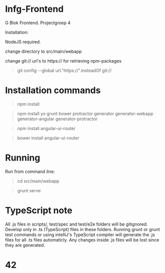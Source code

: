# Infg-Frontend
G Blok Frontend. Projectgroep 4

Installation:

NodeJS required.

change directory to src/main/webapp

change git:// url's to https:// for retrieving npm-packages
> git  config  --global  url."https://".insteadOf  git://

# Installation commands 
> npm install
 
> npm install yo grunt bower protractor generator generator-webapp generator-angular generator-protractor 

> npm install angular-ui-router
 
> bower install angular-ui-router


# Running

Run from command line:
> cd src/main/webapp

> grunt serve

# TypeScript note

All .js files in scripts/, test/spec and test/e2e folders will be gitignored. Develop only in .ts (TypeScript) files in these folders. Running grunt or grunt test commands or using intelliJ's TypeScript compiler will generate the .js files for all .ts files automaticly. Any changes inside .js files will be lost since they are generated.
# 42
